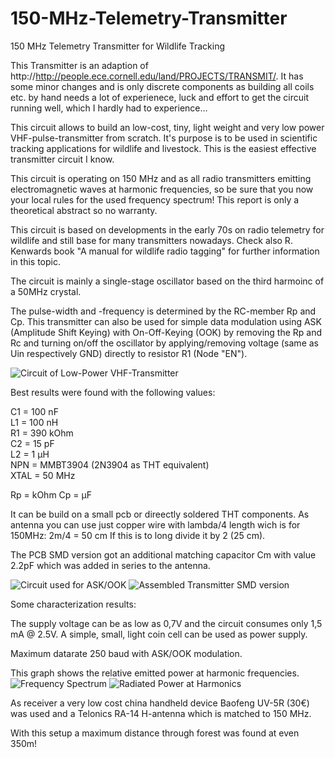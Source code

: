 # 150-MHz-Telemetry-Transmitter
150 MHz Telemetry Transmitter for Wildlife Tracking

This Transmitter is an adaption of http://http://people.ece.cornell.edu/land/PROJECTS/TRANSMIT/.
It has some minor changes and is only discrete components as building all coils etc. by hand needs a lot of experienece, luck and effort to get the circuit running well, which I hardly had to experience...

This circuit allows to build an low-cost, tiny, light weight and very low power VHF-pulse-transmitter from scratch.
It's purpose is to be used in scientific tracking applications for wildlife and livestock.
This is the easiest effective transmitter circuit I know.

This circuit is operating on 150 MHz and as all radio transmitters emitting electromagnetic waves at harmonic frequencies, so be sure that you now your local rules for the used frequency spectrum! This report is only a theoretical abstract so no warranty.

This circuit is based on developments in the early 70s on radio telemetry for wildlife and still base for many transmitters nowadays.
Check also R. Kenwards book "A manual for wildlife radio tagging" for further information in this topic.

The circuit is mainly a single-stage oscillator based on the third harmoinc of a 50MHz crystal.

The pulse-width and -frequency is determined by the RC-member Rp and Cp. This transmitter can also be used for simple data modulation using ASK (Amplitude Shift Keying) with On-Off-Keying (OOK) by removing the Rp and Rc and turning on/off the oscillator by applying/removing voltage (same as Uin respectively GND) directly to resistor R1 (Node "EN").

![Circuit of Low-Power VHF-Transmitter](https://github.com/fistlabsdev/150-MHz-Telemetry-Transmitter/blob/master/circuit.png)

Best results were found with the following values:

C1 = 100 nF<br>
L1 = 100 nH<br>
R1 = 390 kOhm<br>
C2 = 15 pF<br>
L2 = 1 µH<br>
NPN = MMBT3904 (2N3904 as THT equivalent)<br>
XTAL = 50 MHz<br>

Rp = kOhm
Cp = µF

It can be build on a small pcb or direectly soldered THT components.
As antenna you can use just copper wire with lambda/4 length wich is for 150MHz: 2m/4 = 50 cm
If this is to long divide it by 2 (25 cm).

The PCB SMD version got an additional matching capacitor Cm with value 2.2pF which was added in series to the antenna.

![Circuit used for ASK/OOK](https://github.com/fistlabsdev/150-MHz-Telemetry-Transmitter/blob/master/smd_ook_circuit.png)
![Assembled Transmitter SMD version](https://github.com/fistlabsdev/150-MHz-Telemetry-Transmitter/blob/master/smd_pic.PNG)

Some characterization results:

The supply voltage can be as low as 0,7V and the circuit consumes only 1,5 mA @ 2.5V.
A simple, small, light coin cell can be used as power supply.

Maximum datarate 250 baud with ASK/OOK modulation.

This graph shows the relative emitted power at harmonic frequencies.
![Frequency Spectrum](https://github.com/fistlabsdev/150-MHz-Telemetry-Transmitter/blob/master/spectrum.PNG)
![Radiated Power at Harmonics](https://github.com/fistlabsdev/150-MHz-Telemetry-Transmitter/blob/master/harmonics.PNG)

As receiver a very low cost china handheld device Baofeng UV-5R (30€) was used and a Telonics RA-14 H-antenna which is matched to 150 MHz. 

With this setup a maximum distance through forest was found at even 350m!



